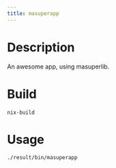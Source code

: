 ```yaml
---
title: masuperapp
---
```


# Description

An awesome app, using masuperlib.

# Build

```
nix-build
```

# Usage

```
./result/bin/masuperapp
```

